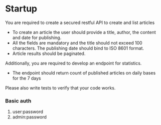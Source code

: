 # Startup
You are required to create a secured restful API to create and list articles
- To create an article the user should provide a title, author, the content and date for publishing.
- All the fields are mandatory and the title should not exceed 100 characters. The publishing date should bind to ISO 8601 format.
- Article results should be paginated.

Additionally, you are required to develop an endpoint for statistics.
- The endpoint should return count of published articles on daily bases for the 7 days

Please also write tests to verify that your code works.

### Basic auth
1) user:password
2) admin:password
